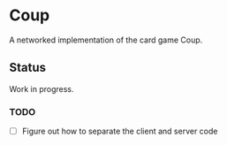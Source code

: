 # Coup
A networked implementation of the card game Coup.

## Status
Work in progress.

### TODO
- [ ] Figure out how to separate the client and server code
